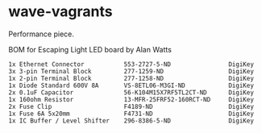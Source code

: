 # wave-vagrants
Performance piece.

BOM for Escaping Light LED board by Alan Watts


    1x Ethernet Connector           553-2727-5-ND                DigiKey
    3x 3-pin Terminal Block         277-1259-ND                  DigiKey
    1x 2-pin Terminal Block         277-1258-ND                  DigiKey
    1x Diode Standard 600V 8A       VS-8ETL06-M3GI-ND            DigiKey
    2x 0.1uF Capacitor              56-K104M15X7RF5TL2CT-ND      DigiKey
    1x 160ohm Resistor              13-MFR-25FRF52-160RCT-ND     DigiKey
    2x Fuse Clip                    F4189-ND                     DigiKey
    1x Fuse 6A 5x20mm               F4731-ND                     DigiKey
    1x IC Buffer / Level Shifter    296-8386-5-ND                DigiKey

